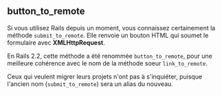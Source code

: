 ## button\_to\_remote

Si vous utilisez Rails depuis un moment, vous connaissez certainement la méthode `submit_to_remote`. Elle renvoie un bouton HTML qui soumet le formulaire avec **XMLHttpRequest**.

En Rails&nbsp;2.2, cette méthode a été renommée `button_to_remote`, pour une meilleure cohérence avec le nom de la méthode soeur `link_to_remote`.

Ceux qui veulent migrer leurs projets n'ont pas à s'inquiéter, puisque l'ancien nom (`submit_to_remote`) sera un alias du nouveau.